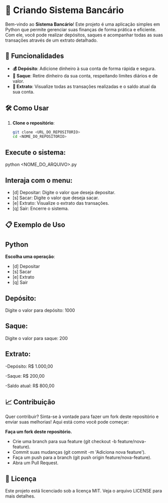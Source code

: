# 🏦 Criando Sistema Bancário

Bem-vindo ao **Sistema Bancário**! Este projeto é uma aplicação simples em Python que permite gerenciar suas finanças de forma prática e eficiente. Com ele, você pode realizar depósitos, saques e acompanhar todas as suas transações através de um extrato detalhado.

## 🚀 Funcionalidades

- **💰 Depósito**: Adicione dinheiro à sua conta de forma rápida e segura.
- **🏧 Saque**: Retire dinheiro da sua conta, respeitando limites diários e de valor.
- **📜 Extrato**: Visualize todas as transações realizadas e o saldo atual da sua conta.

## 🛠️ Como Usar

1. **Clone o repositório**:
   ```bash
   git clone <URL_DO_REPOSITORIO>
   cd <NOME_DO_REPOSITORIO>

  ## Execute o sistema:
python <NOME_DO_ARQUIVO>.py

## Interaja com o menu:
- [d] Depositar: Digite o valor que deseja depositar.
- [s] Sacar: Digite o valor que deseja sacar.
- [e] Extrato: Visualize o extrato das transações.
- [q] Sair: Encerre o sistema.
## 📋 Exemplo de Uso

## Python 
 **Escolha uma operação**:
- [d] Depositar
- [s] Sacar
- [e] Extrato
- [q] Sair
  
## **Depósito**:

Digite o valor para depósito: 1000

## **Saque**:

Digite o valor para saque: 200

## **Extrato**:

-Depósito: R$ 1.000,00

-Saque: R$ 200,00

-Saldo atual: R$ 800,00

## **📈 Contribuição**

Quer contribuir? 
Sinta-se à vontade para fazer um fork deste repositório e enviar suas melhorias! Aqui está como você pode começar:

**Faça um fork deste repositório.**

- Crie uma branch para sua feature (git checkout -b feature/nova-feature).
- Commit suas mudanças (git commit -m 'Adiciona nova feature').
- Faça um push para a branch (git push origin feature/nova-feature).
- Abra um Pull Request.
  
## 📜 Licença
Este projeto está licenciado sob a licença MIT. Veja o arquivo LICENSE para mais detalhes.
